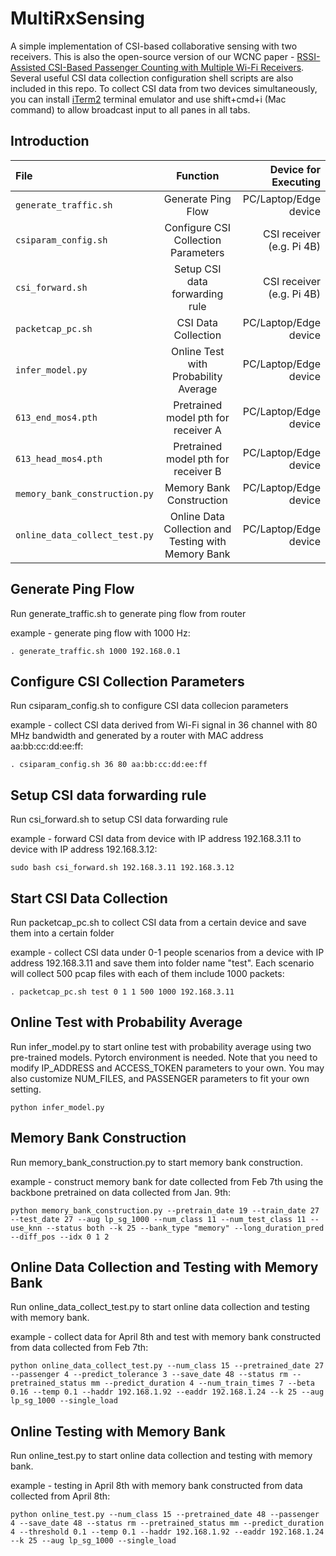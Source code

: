 <!--
 * @Author: Guo Jingtao
 * @Date: 2025-04-19 16:31:25
 * @LastEditTime: 2025-04-29 23:44:01
 * @LastEditors: Guo Jingtao
 * @Description: 
 * @FilePath: /MultiRxSensing/README.md
 * 
-->
# MultiRxSensing
A simple implementation of CSI-based collaborative sensing with two receivers. This is also the open-source version of our WCNC paper - [RSSI-Assisted CSI-Based Passenger Counting with Multiple Wi-Fi Receivers](10.1109/WCNC61545.2025.10978465). Several useful CSI data collection configuration shell scripts are also included in this repo. To collect CSI data from two devices simultaneously, you can install [iTerm2](https://iterm2.com/) terminal emulator and use shift+cmd+i (Mac command) to allow broadcast input to all panes in all tabs.

## Introduction
| File                          | Function                                           | Device for Executing      |
| :---------------------------- | :-------------------------------------------------: | ------------------------: |
| `generate_traffic.sh`         | Generate Ping Flow                                 | PC/Laptop/Edge device     |
| `csiparam_config.sh`          | Configure CSI Collection Parameters                | CSI receiver (e.g. Pi 4B) |
| `csi_forward.sh`              | Setup CSI data forwarding rule                     | CSI receiver (e.g. Pi 4B) |
| `packetcap_pc.sh`             | CSI Data Collection                                | PC/Laptop/Edge device     |
| `infer_model.py`              | Online Test with Probability Average               | PC/Laptop/Edge device     |
| `613_end_mos4.pth`            | Pretrained model pth for receiver A                | PC/Laptop/Edge device     |
| `613_head_mos4.pth`           | Pretrained model pth for receiver B                | PC/Laptop/Edge device     |
| `memory_bank_construction.py` | Memory Bank Construction                           | PC/Laptop/Edge device     |
| `online_data_collect_test.py` | Online Data Collection and Testing with Memory Bank | PC/Laptop/Edge device     |

## Generate Ping Flow
Run generate_traffic.sh to generate ping flow from router

example - generate ping flow with 1000 Hz:
```
. generate_traffic.sh 1000 192.168.0.1
```

## Configure CSI Collection Parameters
Run csiparam_config.sh to configure CSI data collecion parameters

example - collect CSI data derived from Wi-Fi signal in 36 channel with 80 MHz bandwidth and generated by a router with MAC address aa:bb:cc:dd:ee:ff:
```
. csiparam_config.sh 36 80 aa:bb:cc:dd:ee:ff
```

## Setup CSI data forwarding rule 
Run csi_forward.sh to setup CSI data forwarding rule

example - forward CSI data from device with IP address 192.168.3.11 to device with IP address 192.168.3.12:
```
sudo bash csi_forward.sh 192.168.3.11 192.168.3.12
```

## Start CSI Data Collection
Run packetcap_pc.sh to collect CSI data from a certain device and save them into a certain folder

example - collect CSI data under 0-1 people scenarios from a device with IP address 192.168.3.11 and save them into folder name "test". Each scenario will collect 500 pcap files with each of them include 1000 packets:
```
. packetcap_pc.sh test 0 1 1 500 1000 192.168.3.11
```

## Online Test with Probability Average
Run infer_model.py to start online test with probability average using two pre-trained models. Pytorch environment is needed. Note that you need to modify IP_ADDRESS and ACCESS_TOKEN parameters to your own. You may also customize NUM_FILES, and PASSENGER parameters to fit your own setting.

```
python infer_model.py
```

## Memory Bank Construction
Run memory_bank_construction.py to start memory bank construction. 

example - construct memory bank for date collected from Feb 7th using the backbone pretrained on data collected from Jan. 9th:
```
python memory_bank_construction.py --pretrain_date 19 --train_date 27 --test_date 27 --aug lp_sg_1000 --num_class 11 --num_test_class 11 --use_knn --status both --k 25 --bank_type "memory" --long_duration_pred --diff_pos --idx 0 1 2
```

## Online Data Collection and Testing with Memory Bank

Run online_data_collect_test.py to start online data collection and testing with memory bank.

example - collect data for April 8th and test with memory bank constructed from data collected from Feb 7th:
```
python online_data_collect_test.py --num_class 15 --pretrained_date 27 --passenger 4 --predict_tolerance 3 --save_date 48 --status rm --pretrained_status mm --predict_duration 4 --num_train_times 7 --beta 0.16 --temp 0.1 --haddr 192.168.1.92 --eaddr 192.168.1.24 --k 25 --aug lp_sg_1000 --single_load
```

## Online Testing with Memory Bank

Run online_test.py to start online data collection and testing with memory bank.

example - testing in April 8th with memory bank constructed from data collected from April 8th:
```
python online_test.py --num_class 15 --pretrained_date 48 --passenger 4 --save_date 48 --status rm --pretrained_status mm --predict_duration 4 --threshold 0.1 --temp 0.1 --haddr 192.168.1.92 --eaddr 192.168.1.24 --k 25 --aug lp_sg_1000 --single_load
```


